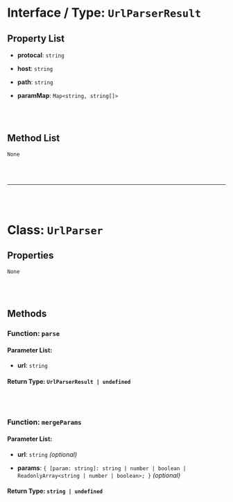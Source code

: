 # Interface / Type: `UrlParserResult`

    

## Property List

- **protocal**: `string` 


- **host**: `string` 


- **path**: `string` 


- **paramMap**: `Map<string, string[]>` 


<br/>
<br/>

## Method List

`None`

<br/>
<br/>



---


<br/>
<br/>

# Class: `UrlParser`

    

## Properties

`None`

<br/>
<br/>

## Methods

### Function: `parse`

    

#### Parameter List:

- **url**: `string` 


#### Return Type: `UrlParserResult | undefined` 

<br/>
<br/>

### Function: `mergeParams`

    

#### Parameter List:

- **url**: `string` _(optional)_ 

- **params**: `{
        [param: string]: string | number | boolean | ReadonlyArray<string | number | boolean>;
    }` _(optional)_ 


#### Return Type: `string | undefined` 


